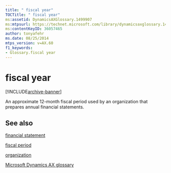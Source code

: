 ```yaml
---
title: " fiscal year"
TOCTitle: " fiscal year"
ms:assetid: DynamicsAXGlossary.1499907
ms:mtpsurl: https://technet.microsoft.com/library/dynamicsaxglossary.1499907(v=AX.60)
ms:contentKeyID: 36057465
author: tonyafehr
ms.date: 08/25/2014
mtps_version: v=AX.60
f1_keywords:
- Glossary.fiscal year
---
```


# fiscal year


[!INCLUDE[archive-banner](includes/archive-banner.md)]

An approximate 12-month fiscal period used by an organization that prepares annual financial statements.

## See also

[financial statement](financial-statement.md)

[fiscal period](fiscal-period.md)

[organization](organization.md)

[Microsoft Dynamics AX glossary](glossary/microsoft-dynamics-ax-glossary.md)

  


